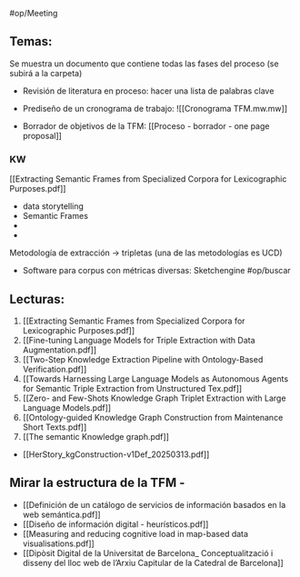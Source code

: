 #op/Meeting

## Temas:
Se muestra un documento que contiene todas las fases del proceso (se subirá a la carpeta)

- Revisión de literatura en proceso: hacer una lista de palabras clave 

- Prediseño de un cronograma de trabajo: ![[Cronograma TFM.mw.mw]]
- Borrador de objetivos de la TFM: [[Proceso - borrador - one page proposal]]

### KW 
[[Extracting Semantic Frames from Specialized Corpora for Lexicographic Purposes.pdf]]
- data storytelling
-  Semantic Frames 
- 
- 



Metodología de extracción -> tripletas
(una de las metodologías es UCD)

- Software para corpus con métricas diversas: Sketchengine #op/buscar

## Lecturas:
1. [[Extracting Semantic Frames from Specialized Corpora for Lexicographic Purposes.pdf]]
2. [[Fine-tuning Language Models for Triple Extraction with Data Augmentation.pdf]]
3. [[Two-Step Knowledge Extraction Pipeline with Ontology-Based Verification.pdf]]
4. [[Towards Harnessing Large Language Models as Autonomous Agents for Semantic Triple Extraction from Unstructured Tex.pdf]]
5. [[Zero- and Few-Shots Knowledge Graph Triplet Extraction with Large Language Models.pdf]]
6. [[Ontology-guided Knowledge Graph Construction from Maintenance Short Texts.pdf]]
7. [[The semantic Knowledge graph.pdf]]

- [[HerStory_kgConstruction-v1Def_20250313.pdf]]

## Mirar la estructura de la TFM - 
- [[Definición de un catálogo de servicios de información basados en la web semántica.pdf]]
- [[Diseño de información digital - heurísticos.pdf]]
- [[Measuring and reducing cognitive load in map-based data visualisations.pdf]]
- [[Dipòsit Digital de la Universitat de Barcelona_ Conceptualització i disseny del lloc web de l’Arxiu Capitular de la Catedral de Barcelona]]
